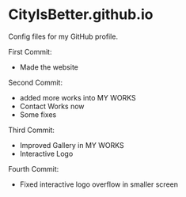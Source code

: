 # CityIsBetter.github.io
Config files for my GitHub profile.

First Commit:
- Made the website


Second Commit:
- added more works into MY WORKS
- Contact Works now
- Some fixes

Third Commit:
- Improved Gallery in MY WORKS
- Interactive Logo

Fourth Commit:
- Fixed interactive logo overflow in smaller screen
